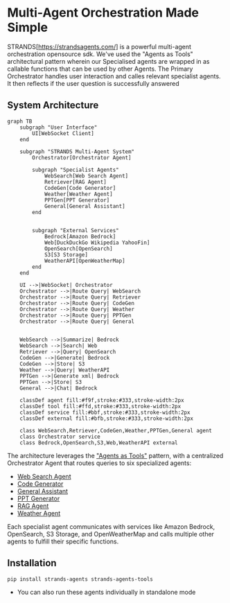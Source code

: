 # Multi-Agent Orchestration Made Simple

STRANDS[https://strandsagents.com/] is a powerful multi-agent orchestration opensource sdk. We've used the "Agents as Tools" architectural pattern wherein our Specialised agents are wrapped in as callable functions that can be used by other Agents. The Primary Orchestrator handles user interaction and calles relevant specialist agents. It then reflects if the user question is successfully answered 


## System Architecture

```mermaid
graph TB
    subgraph "User Interface"
        UI[WebSocket Client]
    end

    subgraph "STRANDS Multi-Agent System"
        Orchestrator[Orchestrator Agent]
        
        subgraph "Specialist Agents"
            WebSearch[Web Search Agent]
            Retriever[RAG Agent]
            CodeGen[Code Generator]
            Weather[Weather Agent]
            PPTGen[PPT Generator]
            General[General Assistant]
        end


        subgraph "External Services"
            Bedrock[Amazon Bedrock]
            Web[DuckDuckGo Wikipedia YahooFin]
            OpenSearch[OpenSearch]
            S3[S3 Storage]
            WeatherAPI[OpenWeatherMap]
        end
    end

    UI -->|WebSocket| Orchestrator
    Orchestrator -->|Route Query| WebSearch
    Orchestrator -->|Route Query| Retriever
    Orchestrator -->|Route Query| CodeGen
    Orchestrator -->|Route Query| Weather
    Orchestrator -->|Route Query| PPTGen
    Orchestrator -->|Route Query| General

    
    WebSearch -->|Summarize| Bedrock
    WebSearch -->|Search| Web
    Retriever -->|Query| OpenSearch
    CodeGen -->|Generate| Bedrock
    CodeGen -->|Store| S3
    Weather -->|Query| WeatherAPI
    PPTGen -->|Generate xml| Bedrock
    PPTGen -->|Store| S3
    General -->|Chat| Bedrock

    classDef agent fill:#f9f,stroke:#333,stroke-width:2px
    classDef tool fill:#ffd,stroke:#333,stroke-width:2px
    classDef service fill:#bbf,stroke:#333,stroke-width:2px
    classDef external fill:#bfb,stroke:#333,stroke-width:2px
    
    class WebSearch,Retriever,CodeGen,Weather,PPTGen,General agent
    class Orchestrator service
    class Bedrock,OpenSearch,S3,Web,WeatherAPI external
```

The architecture leverages the ["Agents as Tools"](https://strandsagents.com/0.1.x/user-guide/concepts/multi-agent/agents-as-tools/)  pattern, with a centralized Orchestrator Agent that routes queries to six specialized agents: 
* [Web Search Agent](https://github.com/aws-samples/serverless-rag-demo/blob/strands/artifacts/bedrock_lambda/query_lambda/strands_multi_agent/web_search_agent.py)
* [Code Generator](https://github.com/aws-samples/serverless-rag-demo/blob/strands/artifacts/bedrock_lambda/query_lambda/strands_multi_agent/code_generator_agent.py) 
* [General Assistant](https://github.com/aws-samples/serverless-rag-demo/blob/strands/artifacts/bedrock_lambda/query_lambda/strands_multi_agent/casual_conversations_agent.py) 
* [PPT Generator](https://github.com/aws-samples/serverless-rag-demo/blob/strands/artifacts/bedrock_lambda/query_lambda/strands_multi_agent/ppt_generator_agent.py)
* [RAG Agent](https://github.com/aws-samples/serverless-rag-demo/blob/strands/artifacts/bedrock_lambda/query_lambda/strands_multi_agent/retriever_agent.py)
* [Weather Agent](https://github.com/aws-samples/serverless-rag-demo/blob/strands/artifacts/bedrock_lambda/query_lambda/strands_multi_agent/weather_agent.py) 

Each specialist agent communicates with services like Amazon Bedrock, OpenSearch, S3 Storage, and OpenWeatherMap and calls multiple other agents to fulfill their specific functions.


## Installation

```bash
pip install strands-agents strands-agents-tools
```

* You can also run these agents individually in standalone mode
